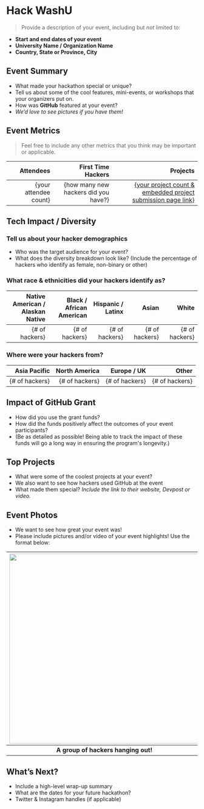 # Hack WashU
> Provide a description of your event, including but _not_ limited to: <br>
 - **Start and end dates of your event** 
 - **University Name / Organization Name**
 - **Country, State or Province, City**  

## Event Summary

- What made your hackathon special or unique? <br> 
- Tell us about some of the cool features, mini-events, or workshops that your organizers put on. <br>
- How was **GitHub** featured at your event? <br> 
- *We’d love to see pictures if you have them!* <br>

## Event Metrics 
> Feel free to include any other metrics that you think may be important or applicable. 

| Attendees |First Time Hackers| Projects|
|---------------:|--------------:|------------:|
|{your attendee count}|{how many new hackers did you have?}|[{your project count & embedded project submission page link}](https://abstracthacks.devpost.com/project-gallery)| 

## Tech Impact / Diversity 

### Tell us about your hacker demographics
 - Who was the target audience for your event? <br> 
 - What does the diversity breakdown look like? (Include the percentage of hackers who identify as female, non-binary or other) <br>

### What race & ethnicities did your hackers identify as?
| Native American / <br> Alaskan Native | Black / <br> African American | Hispanic / <br> Latinx | Asian | White |
|---------------:|--------------:|------------:|---------:|--------:|
|{# of hackers}|{# of hackers}|{# of hackers}|{# of hackers}|{# of hackers}|


### Where were your hackers from?
| Asia Pacific | North America | Europe / UK | Other |
|---------------:|--------------:|------------:|---------:|
|{# of hackers}|{# of hackers}|{# of hackers}|{# of hackers}|

## Impact of GitHub Grant
- How did you use the grant funds? <br>
- How did the funds positively affect the outcomes of your event participants? <br>
- (Be as detailed as possible! Being able to track the impact of these funds will go a long way in ensuring the program's longevity.) 

## Top Projects

- What were some of the coolest projects at your event? <br> 
- We also want to see how hackers used GitHub at the event <br>
- What made them special? _Include the link to their website, Devpost or video._

## Event Photos

- We want to see how great your event was! <br>
- Please include pictures and/or video of your event highlights! Use the format below: 

| <img src="https://i1.wp.com/tecknoworks.com/wp-content/uploads/2020/01/hackathon-1.png" width="500" height="auto"> |
|:--:|
| <b> A group of hackers hanging out! </b>|

## What’s Next?
- Include a high-level wrap-up summary <br>
- What are the dates for your future hackathon? <br>
- Twitter & Instagram handles (if applicable)  
